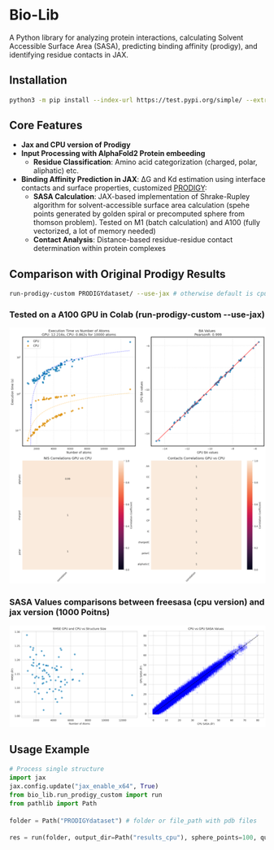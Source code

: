 # Bio-Lib

A Python library for analyzing protein interactions, calculating Solvent Accessible Surface Area (SASA), predicting binding affinity (prodigy), and identifying residue contacts in JAX.

## Installation

```bash
python3 -m pip install --index-url https://test.pypi.org/simple/ --extra-index-url https://pypi.org/simple/ bio_lib==1.5.1
```

## Core Features 
- **Jax and CPU version of Prodigy**
- **Input Processing with AlphaFold2 Protein embeeding**
  - **Residue Classification**: Amino acid categorization (charged, polar, aliphatic) etc.
- **Binding Affinity Prediction in JAX**: ΔG and Kd estimation using interface contacts and surface properties, customized [PRODIGY](https://github.com/haddocking/prodigy):
  - **SASA Calculation**: JAX-based implementation of Shrake-Rupley algorithm for solvent-accessible surface area calculation (spehe points generated by golden spiral or precomputed sphere from thomson problem). Tested on M1 (batch calculation) and A100 (fully vectorized, a lot of memory needed)
  - **Contact Analysis**: Distance-based residue-residue contact determination within protein complexes

## Comparison with Original Prodigy Results

```bash
run-prodigy-custom PRODIGYdataset/ --use-jax # otherwise default is cpu version
```

### Tested on a A100 GPU in Colab (run-prodigy-custom --use-jax)

![Benchmark Analysis](benchmark_af/v2/ba_val_comp_A100_gpu_cpu.png)

### SASA Values comparisons between freesasa (cpu version) and jax version (1000 Poitns)
![Benchmark Analysis](benchmark_af/v2/sasa_comparison.png)

## Usage Example

```python
# Process single structure
import jax
jax.config.update("jax_enable_x64", True)
from bio_lib.run_prodigy_custom import run
from pathlib import Path

folder = Path("PRODIGYdataset") # folder or file_path with pdb files

res = run(folder, output_dir=Path("results_cpu"), sphere_points=100, quiet=True, use_jax=True)
```
